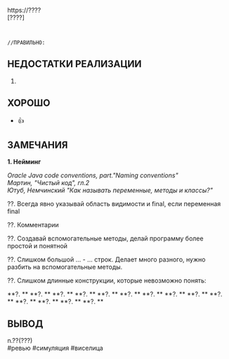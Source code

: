 https://????  
[????]
```
```
```

//ПРАВИЛЬНО:

```

## НЕДОСТАТКИ РЕАЛИЗАЦИИ

1.


## ХОРОШО

+ 👍  

## ЗАМЕЧАНИЯ

**1. Нейминг**

*Oracle Java code conventions, part."Naming conventions"*  
*Мартин, "Чистый код", гл.2*  
*Ютуб, Немчинский "Как называть переменные, методы и классы?"*  

??. Всегда явно указывай область видимости и final, если переменная final

??. Комментарии


??. Создавай вспомогательные методы, делай программу более простой и понятной


??. Слишком большой ... - ... строк. Делает много разного, нужно разбить на вспомогательные методы. 

??. Слишком длинные конструкции, которые невозможно понять:



**?. **
**?. **
**?. **
**?. **
**?. **
**?. **
**?. **
**?. **
**?. **
**?. **
**?. **
**?. **
**?. **
**?. **



## ВЫВОД

n.??(???)  
#ревью #симуляция #виселица